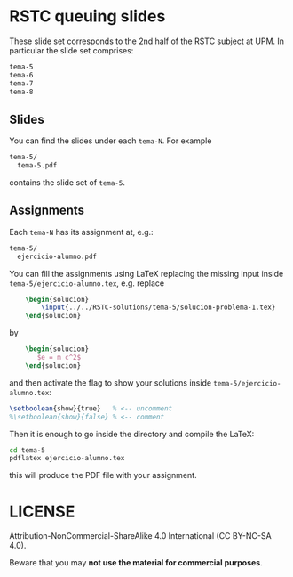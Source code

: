 # RSTC queuing slides
These slide set corresponds to the
2nd half of the RSTC subject at UPM.
In particular the slide set comprises:
```txt
tema-5
tema-6
tema-7
tema-8
```

## Slides
You can find the slides under each
`tema-N`. For example
```txt
tema-5/
  tema-5.pdf
```
contains the slide set of `tema-5`.

## Assignments
Each `tema-N` has its assignment at, e.g.:
```txt
tema-5/
  ejercicio-alumno.pdf
```

You can fill the assignments using LaTeX
replacing the missing input inside
`tema-5/ejercicio-alumno.tex`, e.g. replace
```tex
    \begin{solucion}
        \input{../../RSTC-solutions/tema-5/solucion-problema-1.tex}
    \end{solucion}
```
by
```tex
    \begin{solucion}
       $e = m c^2$ 
    \end{solucion}
```
and then activate the flag to show your
solutions inside `tema-5/ejercicio-alumno.tex`:
```tex
\setboolean{show}{true}   % <-- uncomment
%\setboolean{show}{false} % <-- comment
```

Then it is enough to go inside the directory
and compile the LaTeX:
```bash
cd tema-5
pdflatex ejercicio-alumno.tex
```
this will produce the PDF file with your
assignment.



# LICENSE
Attribution-NonCommercial-ShareAlike 4.0 International (CC BY-NC-SA 4.0).

Beware that you may **not use the material for commercial purposes**.

